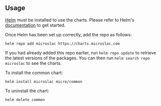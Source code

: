 ## Usage

[Helm](https://helm.sh) must be installed to use the charts.  Please refer to
Helm's [documentation](https://helm.sh/docs) to get started.

Once Helm has been set up correctly, add the repo as follows:
```
helm repo add microslac https://charts.microslac.com
```

If you had already added this repo earlier, run `helm repo update` to retrieve
the latest versions of the packages.  You can then run `helm search repo
microslac` to see the charts.

To install the common chart:
```
helm install microslac micro/common
```

To uninstall the chart:
```
helm delete common
```
